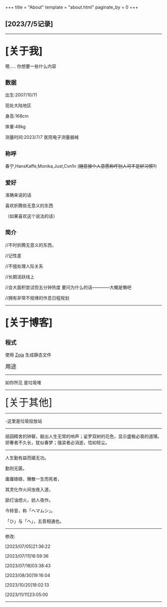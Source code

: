 +++
title = "About"
template = "about.html"
paginate_by = 0
+++

[2023/7/5记录]
--------------

--------------------------------------------------------------------------

<font size=6>[关于我]</font>
--------------------------------------
嗯.....  你想要一些什么内容

<font size=4>数据</font>
-------------------------------
出生:2007/10/11

现处大陆地区

身高:168cm

体重:48kg

测量时间:2023/7/7  医院电子测量器械

<font size=4>称呼</font>
-------------------------------

春宁,HansKaffe,Monika,Just,Cvn1n (~~随意按个人意愿称呼别人可不是好习惯?~~)


 
<font size=4>爱好</font>
-------------------------------

准确来说的话

喜欢折腾些无意义的东西

（如果喜欢这个说法的话）


<font size=4>简介</font>
-----------------------------------

//不时折腾无意义的东西，

//记性差

//不擅处理人际关系

//长期活跃线上

//会大面积尝试但五分钟热度 要问为什么的话————大概是懒吧

//拥有非常不规律的作息日程规划

--------------------------------------------------------------------------------
<font size=6>[关于博客]</font>
---------------------------------------


<font size=4>程式</font>
-------------------------------------

使用 [Zola](https://github.com/getzola/zola) 生成静态文件

<font size=4>用途</font>

----------------------------------------------------

如你所见  是垃圾堆

-------------------------------------------------------------------------

<font size=6>[关于其他]</font>

----------------------------

-这里是垃圾投放站

-------------------------------------

祇园精舍的钟磬，敲出人生无常的响声；娑罗双树的花色，显示盛极必衰的道理。骄奢者不久长，犹似春梦；强梁者必消逝，恰如轻尘。

--------------------------------------------------------------------------------------------------------------------------------------------------

人生勤有益而嬉无功。

勤则无匮。

庸庸碌碌，懒散一生而死者，

其灵化作火间虫夜入道，

舔灯油熄火，妨人夜作。

今转音，称「ヘマムシ」。

「ひ」与「へ」，五音相通也。

---------------------------------------------------------------------

修改:

[2023/07/05]21:36:22

[2023/07/11]16:59:36

[2023/07/18]03:38:43

[2023/08/30]19:16:04

[2023/10/20]18:02:13

[2023/11/11]23:05:00

---------------------------------
